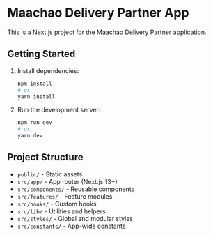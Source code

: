 # Maachao Delivery Partner App

This is a Next.js project for the Maachao Delivery Partner application.

## Getting Started

1. Install dependencies:
   ```bash
   npm install
   # or
   yarn install
   ```
2. Run the development server:
   ```bash
   npm run dev
   # or
   yarn dev
   ```

## Project Structure

- `public/` - Static assets
- `src/app/` - App router (Next.js 13+)
- `src/components/` - Reusable components
- `src/features/` - Feature modules
- `src/hooks/` - Custom hooks
- `src/lib/` - Utilities and helpers
- `src/styles/` - Global and modular styles
- `src/constants/` - App-wide constants 